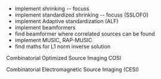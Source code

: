 - implement shrinking -- focuss
- implement standardized shrinking -- focuss (SSLOFO)
- implement Adaptive standardization (ALF)
- implement beamformers
- find beamformer where correlated sources can be found
- implement MUSIC, RAP-MUSIC
- find maths for L1 norm inverse solution


Combinatorial Optimized Source Imaging  COSI

Combinatorial Electromagnetic Source Imaging (CESI)


